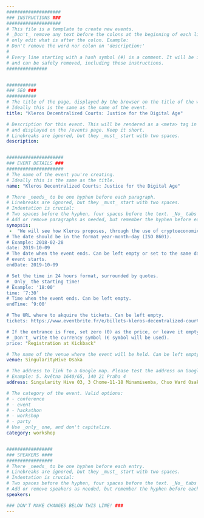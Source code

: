 ```yaml
---
####################
### INSTRUCTIONS ###
####################
# This file is a template to create new events.
# _Don't_ remove any text before the colons at the beginning of each line,
# only edit what is after the colon. Example:
# Don't remove the word nor colon on 'description:'
#
# Every line starting with a hash symbol (#) is a comment. It will be ignored
# and can be safely removed, including these instructions.
###############


###########
### SEO ###
###########
# The title of the page, displayed by the browser on the title of the window.
# Ideally this is the same as the name of the event.
title: "Kleros Decentralized Courts: Justice for the Digital Age"

# Description for this event. This will be rendered as a <meta> tag in the HTML,
# and displayed on the /events page. Keep it short.
# Linebreaks are ignored, but they _must_ start with two spaces.
description: 


#####################
### EVENT DETAILS ###
#####################
# The name of the event you're creating.
# Ideally this is the same as the title.
name: "Kleros Decentralized Courts: Justice for the Digital Age"

# There _needs_ to be one hyphen before each paragraph.
# Linebreaks are ignored, but they _must_ start with two spaces.
# Indentation is crucial:
# Two spaces before the hyphen, four spaces before the text. _No_ tabs allowed.
# Add or remove paragraphs as needed, but remember the hyphen before each entry.
synopsis:
 -  "We will see how Kleros proposes, through the use of cryptoeconomic incentives, an efficient, accessible and affordable dispute resolution method that can significantly improve access to justice in the digital age.” 
# The date should be in the format year-month-day (ISO 8601).
# Example: 2018-02-28
date: 2019-10-09
# The date when the event ends. Can be left empty or set to the same day the
# event starts.
endDate: 2019-10-09

# Set the time in 24 hours format, surrounded by quotes.
# _Only_ the starting time!
# Example: '18:00'
time: ’7:30’
# Time when the event ends. Can be left empty.
endTime: ’9:00'

# The URL where to akquire the tickets. Can be left empty.
tickets: https://www.eventbrite.fr/e/billets-kleros-decentralized-courts-justice-for-the-digital-age-73258856211

# If the entrance is free, set zero (0) as the price, or leave it empty.
# _Don't_ write the currency symbol (€ symbol will be used).
price: "Registration at Kickback"

# The name of the venue where the event will be held. Can be left empty.
venue: SingularityHive Osaka

# The address to link to a Google map. Please test the address on Google Maps.
# Example: 5. května 1640/65, 140 21 Praha 4
address: Singularity Hive 03, 3 Chome-11-18 Minamisenba, Chuo Ward Osaka, Osaka 542-0081

# The category of the event. Valid options:
# - conference
# - event
# - hackathon
# - workshop
# - party
# Use _only_ one, and don't capitalize.
category: workshop


#################
### SPEAKERS ####
#################
# There _needs_ to be one hyphen before each entry.
# Linebreaks are ignored, but they _must_ start with two spaces.
# Indentation is crucial:
# Two spaces before the hyphen, four spaces before the text. _No_ tabs allowed.
# Add or remove speakers as needed, but remember the hyphen before each entry.
speakers:

### DON'T MAKE CHANGES BELOW THIS LINE! ###
---
```

<!-- ### DON'T MAKE CHANGES BELOW THIS LINE! ### -->

<Event-Content/>
